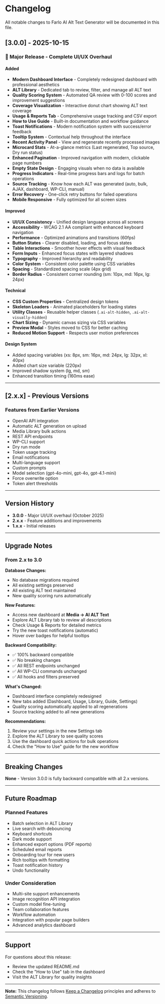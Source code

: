 # Changelog

All notable changes to Farlo AI Alt Text Generator will be documented in this file.

## [3.0.0] - 2025-10-15

### 🎉 Major Release - Complete UI/UX Overhaul

#### Added
- **Modern Dashboard Interface** - Completely redesigned dashboard with professional aesthetics
- **ALT Library** - Dedicated tab to review, filter, and manage all ALT text
- **Quality Scoring System** - Automated QA review with 0-100 scores and improvement suggestions
- **Coverage Visualization** - Interactive donut chart showing ALT text coverage
- **Usage & Reports Tab** - Comprehensive usage tracking and CSV export
- **How to Use Guide** - Built-in documentation and workflow guidance
- **Toast Notifications** - Modern notification system with success/error feedback
- **Tooltip System** - Contextual help throughout the interface
- **Recent Activity Panel** - View and regenerate recently processed images
- **Microcard Stats** - At-a-glance metrics (Last regenerated, Top source, Dry run status)
- **Enhanced Pagination** - Improved navigation with modern, clickable page numbers
- **Empty State Design** - Engaging visuals when no data is available
- **Progress Indicators** - Real-time progress bars and logs for batch operations
- **Source Tracking** - Know how each ALT was generated (auto, bulk, AJAX, dashboard, WP-CLI, manual)
- **Error Recovery** - One-click retry buttons for failed operations
- **Mobile Responsive** - Fully optimized for all screen sizes

#### Improved
- **UI/UX Consistency** - Unified design language across all screens
- **Accessibility** - WCAG 2.1 AA compliant with enhanced keyboard navigation
- **Performance** - Optimized animations and transitions (60fps)
- **Button States** - Clearer disabled, loading, and focus states
- **Table Interactions** - Smoother hover effects with visual feedback
- **Form Inputs** - Enhanced focus states with layered shadows
- **Typography** - Improved hierarchy and readability
- **Color System** - Consistent color palette using CSS variables
- **Spacing** - Standardized spacing scale (4px grid)
- **Border Radius** - Consistent corner rounding (sm: 10px, md: 16px, lg: 24px)

#### Technical
- **CSS Custom Properties** - Centralized design tokens
- **Skeleton Loaders** - Animated placeholders for loading states
- **Utility Classes** - Reusable helper classes (`.ai-alt-hidden`, `.ai-alt-visually-hidden`)
- **Chart Sizing** - Dynamic canvas sizing via CSS variables
- **Preview Modal** - Styles moved to CSS for better caching
- **Reduced Motion Support** - Respects user motion preferences

#### Design System
- Added spacing variables (xs: 8px, sm: 16px, md: 24px, lg: 32px, xl: 40px)
- Added chart size variable (220px)
- Improved shadow system (lg, md, sm)
- Enhanced transition timing (160ms ease)

---

## [2.x.x] - Previous Versions

### Features from Earlier Versions
- OpenAI API integration
- Automatic ALT generation on upload
- Media Library bulk actions
- REST API endpoints
- WP-CLI support
- Dry run mode
- Token usage tracking
- Email notifications
- Multi-language support
- Custom prompts
- Model selection (gpt-4o-mini, gpt-4o, gpt-4.1-mini)
- Force overwrite option
- Token alert thresholds

---

## Version History

- **3.0.0** - Major UI/UX overhaul (October 2025)
- **2.x.x** - Feature additions and improvements
- **1.x.x** - Initial releases

---

## Upgrade Notes

### From 2.x to 3.0

**Database Changes:**
- No database migrations required
- All existing settings preserved
- All existing ALT text maintained
- New quality scoring runs automatically

**New Features:**
- Access new dashboard at **Media → AI ALT Text**
- Explore ALT Library tab to review all descriptions
- Check Usage & Reports for detailed metrics
- Try the new toast notifications (automatic)
- Hover over badges for helpful tooltips

**Backward Compatibility:**
- ✅ 100% backward compatible
- ✅ No breaking changes
- ✅ All REST endpoints unchanged
- ✅ All WP-CLI commands unchanged
- ✅ All hooks and filters preserved

**What's Changed:**
- Dashboard interface completely redesigned
- New tabs added (Dashboard, Usage, Library, Guide, Settings)
- Quality scoring automatically applied to all regenerations
- Source tracking added to all new generations

**Recommendations:**
1. Review your settings in the new Settings tab
2. Explore the ALT Library to see quality scores
3. Use the dashboard quick actions for bulk operations
4. Check the "How to Use" guide for the new workflow

---

## Breaking Changes

**None** - Version 3.0.0 is fully backward compatible with all 2.x versions.

---

## Future Roadmap

### Planned Features
- Batch selection in ALT Library
- Live search with debouncing
- Keyboard shortcuts
- Dark mode support
- Enhanced export options (PDF reports)
- Scheduled email reports
- Onboarding tour for new users
- Rich tooltips with formatting
- Toast notification history
- Undo functionality

### Under Consideration
- Multi-site support enhancements
- Image recognition API integration
- Custom model fine-tuning
- Team collaboration features
- Workflow automation
- Integration with popular page builders
- Advanced analytics dashboard

---

## Support

For questions about this release:
- Review the updated README.md
- Check the "How to Use" tab in the dashboard
- Visit the ALT Library for quality insights

---

**Note:** This changelog follows [Keep a Changelog](https://keepachangelog.com/) principles and adheres to [Semantic Versioning](https://semver.org/).


